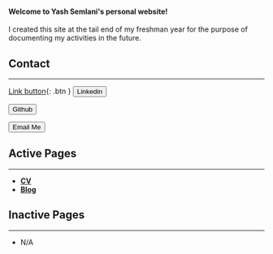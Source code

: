 #### Welcome to Yash Semlani's personal website!

 I created this site at the tail end of my freshman year for the purpose of documenting my activities in the future.
 
 ## Contact
 ***
 [Link button](http://example.com/){: .btn }
<button name="button" onclick="https://www.linkedin.com/in/yash-semlani-38716b157/">Linkedin</button>

<button name="button" onclick="https://github.com/Halfblood1223/">Github</button> 

<button name="button" onclick="mailto:yashveersemlan@gmail.com">Email Me</button> 
 ## Active Pages
 
 ***
 
 - **[CV](CV.md)**
 - **[Blog](Blog.md)**

## Inactive Pages
***
- N/A